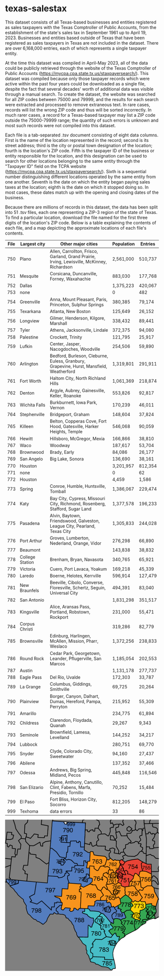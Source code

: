 # texas-salestax
This dataset consists of all Texas-based businesses and entities registered as sales taxpayers with the Texas Comptroller of Public Accounts, from the establishment of the state's sales tax in September 1961 up to April 19, 2023. Businesses and entities based outside of Texas that have been registered as sales taxpayers in Texas are not included in the dataset. There are over 6,168,000 entries, each of which represents a single taxpayer entity.

At the time this dataset was compiled in April-May 2023, all of the data could be publicly retrieved through the website of the Texas Comptroller of Public Accounts (https://mycpa.cpa.state.tx.us/staxpayersearch/). This dataset was compiled because only those taxpayer records which were active within the past four years could be downloaded as a single file, despite the fact that several decades' worth of additional data was visible through a manual search. To create the dataset, the website was searched for all ZIP codes between 75000 and 79999, and the results for each search were extracted and processed to remove extraneous text. In rare cases, records will list the wrong ZIP code and thus will be sorted incorrectly. In much rarer cases, a record for a Texas-based taxpayer may list a ZIP code outside the 75000-79999 range; the quantity of such errors is unknown and most such records were not compiled into this dataset.

Each file is a tab-separated .tsv document consisting of eight data columns. First is the name of the location represented in the record; second is its street address; third is the city or postal town designation of the location; fourth is the location's ZIP code. Fifth is the taxpayer ID of the business or entity responsible for the location, and this designation can be used to search for other locations belonging to the same entity through the "Taxpayer ID" field on the TCPA website (https://mycpa.cpa.state.tx.us/staxpayersearch/). Sixth is a sequential number distinguishing different locations operated by the same entity from one another. Seventh is the date on which the entity began paying sales taxes at the location; eighth is the date on which it stopped doing so. In most cases, these dates match up with the opening and closing dates of the business.

Because there are millions of records in this dataset, the data has been split into 51 .tsv files, each one representing a ZIP-3 region of the state of Texas. To find a particular location, download the file named for the first three digits of the location's ZIP code. Below is a table explaining the contents of each file, and a map depicting the approximate locations of each file's contents.

| File | Largest city | Other major cities | Population | Entries |
| --- | --- | --- | --- | --- |
| 750 | Plano | Allen, Carrollton, Frisco, Garland, Grand Prairie, Irving, Lewisville, McKinney, Richardson | 2,561,000 | 510,737 |
| 751 | Mesquite | Corsicana, Duncanville, Forney, Waxahachie | 883,030 | 177,768 |
| 752 | Dallas |  | 1,375,223 | 420,067 |
| 753 | none |  | 0 | 482 |
| 754 | Greenville | Anna, Mount Pleasant, Paris, Princeton, Sulphur Springs | 380,385 | 79,174 |
| 755 | Texarkana | Atlanta, New Boston | 125,649 | 26,152 |
| 756 | Longview | Gilmer, Henderson, Kilgore, Marshall | 338,432 | 89,441 |
| 757 | Tyler | Athens, Jacksonville, Lindale | 372,375 | 94,080 |
| 758 | Palestine | Crockett, Trinity | 121,795 | 25,917 |
| 759 | Lufkin | Center, Jasper, Nacogdoches, Woodville | 254,506 | 59,890 |
| 760 | Arlington | Bedford, Burleson, Cleburne, Euless, Granbury, Grapevine, Hurst, Mansfield, Weatherford | 1,319,801 | 291,911 |
| 761 | Fort Worth | Haltom City, North Richland Hills | 1,061,369 | 218,874 |
| 762 | Denton | Argyle, Aubrey, Gainesville, Keller, Roanoke | 553,826 | 92,817 |
| 763 | Wichita Falls | Burkburnett, Iowa Park, Vernon | 170,239 | 46,011 |
| 764 | Stephenville | Bridgeport, Graham | 148,604 | 37,824 |
| 765 | Killeen | Belton, Copperas Cove, Fort Hood, Gatesville, Harker Heights, Temple | 546,068 | 90,059 |
| 766 | Hewitt | Hillsboro, McGregor, Mexia | 166,866 | 38,810 |
| 767 | Waco | Woodway | 187,617 | 53,704 |
| 768 | Brownwood | Brady, Early | 84,086 | 26,177 |
| 769 | San Angelo | Big Lake, Sonora | 136,690 | 38,161 |
| 770 | Houston |  | 3,201,957 | 812,354 |
| 771 | none |  | 0 | 62 |
| 772 | Houston |  | 4,459 | 1,586 |
| 773 | Spring | Conroe, Humble, Huntsville, Tomball | 1,386,067 | 229,474 |
| 774 | Katy | Bay City, Cypress, Missouri City, Richmond, Rosenberg, Stafford, Sugar Land | 1,377,578 | 196,233 |
| 775 | Pasadena | Alvin, Baytown, Friendswood, Galveston, League City, Pearland, Texas City | 1,305,833 | 244,028 |
| 776 | Port Arthur | Groves, Lumberton, Nederland, Orange, Vidor | 276,298 | 66,890 |
| 777 | Beaumont |  | 143,838 | 38,832 |
| 778 | College Station | Brenham, Bryan, Navasota | 340,765 | 65,921 |
| 779 | Victoria | Cuero, Port Lavaca, Yoakum | 169,218 | 45,339 |
| 780 | Laredo | Boerne, Helotes, Kerrville | 596,914 | 127,479 |
| 781 | New Braunfels | Beeville, Cibolo, Converse, Floresville, Schertz, Seguin, Universal City | 494,391 | 83,040 |
| 782 | San Antonio |  | 1,831,298 | 351,517 |
| 783 | Kingsville | Alice, Aransas Pass, Portland, Robstown, Rockport | 231,000 | 55,471 |
| 784 | Corpus Christi |  | 319,286 | 82,779 |
| 785 | Brownsville | Edinburg, Harlingen, McAllen, Mission, Pharr, Weslaco | 1,372,256 | 238,833 |
| 786 | Round Rock | Cedar Park, Georgetown, Leander, Pflugerville, San Marcos | 1,185,054 | 202,553 |
| 787 | Austin |  | 1,131,178 | 277,737 |
| 788 | Eagle Pass | Del Rio, Uvalde | 172,303 | 33,787 |
| 789 | La Grange | Columbus, Giddings, Smithville | 69,725 | 20,264 |
| 790 | Plainview | Borger, Canyon, Dalhart, Dumas, Hereford, Pampa, Perryton | 215,952 | 55,309 |
| 791 | Amarillo |  | 234,775 | 61,894 |
| 792 | Childress | Clarendon, Floydada, Quanah | 29,267 | 9,343 |
| 793 | Seminole | Brownfield, Lamesa, Levelland | 144,252 | 34,217 |
| 794 | Lubbock |  | 280,751 | 69,770 |
| 795 | Snyder | Clyde, Colorado City, Sweetwater | 94,160 | 27,437 |
| 796 | Abilene |  | 137,352 | 37,466 |
| 797 | Odessa | Andrews, Big Spring, Midland, Pecos | 445,848 | 116,546 |
| 798 | San Elizario | Alpine, Anthony, Canutillo, Clint, Fabens, Marfa, Presidio, Tornillo | 70,252 | 15,484 |
| 799 | El Paso | Fort Bliss, Horizon City, Socorro | 812,205 | 148,279 |
| 999 | Texhoma | data errors | 33 | 86 |

![Map of Texas ZIP-3 regions](https://raw.githubusercontent.com/reschultzed/texas-salestax/main/tx-texas-zip-code-map.png)
